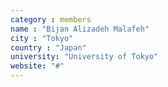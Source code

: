 ```yaml
---
category : members
name : "Bijan Alizadeh Malafeh"
city : "Tokyo"
country : "Japan"
university: "University of Tokyo"
website: "#"
---
```

